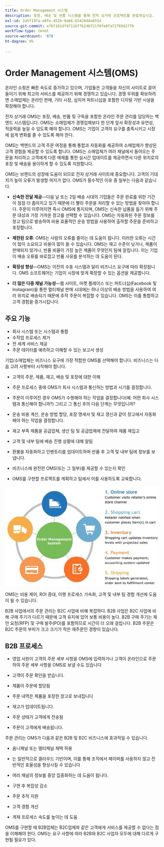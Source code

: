 ```yaml
---
title: Order Management 시스템
description: 포장, 배송 및 반품 시스템을 통해 전자 상거래 프로젝트를 완료하십시오.
exl-id: 2a5f19fa-e8fe-452b-9ab6-65428dda691d
source-git-commit: e76f101df47116f7b246f21f0fe0fa72769d2776
workflow-type: tm+mt
source-wordcount: '878'
ht-degree: 0%

---
```


# Order Management 시스템(OMS)

온라인 쇼핑은 빠른 속도로 증가하고 있으며, 기업들은 고객들을 자신의 사이트로 끌어들이기 위해 최고의 서비스를 제공하기 위해 경쟁하고 있습니다. 경쟁 우위를 확보하려면 소매업체는 온라인 판매, 기타 시장, 심지어 파트너십을 포함한 디지털 기반 시설을 확장해야 합니다.

전자 상거래 OMS는 포장, 배송, 반품 및 구독을 포함한 온라인 주문 관리를 담당하는 백엔드 시스템입니다. OMS는 소매업체가 경쟁업체보다 한 단계 앞서 확장성과 유연성, 적응력을 높일 수 있도록 해야 합니다. OMS는 기업이 고객의 요구를 충족시키고 시장에 쉽게 변화를 줄 수 있도록 해야 한다.

OMS는 백엔드의 고객 주문 여정을 통해 통합과 자동화를 제공하여 소매업체가 향상된 고객 경험을 제공할 수 있도록 합니다. OMS는 소매업체가 여러 채널에서 들어오는 주문을 처리하고 고객에게 다른 매체를 통한 실시간 업데이트를 제공하면서 다른 위치로의 포장 및 배송을 용이하게 할 수 있도록 지원합니다.

OMS는 브랜드의 성장에 도움이 되므로 전자 상거래 사이트에 중요합니다. 고객의 기대치가 높아 오류가 발생할 여지가 없다. OMS가 필수적인 이유 중 일부는 다음과 같습니다.

- **신속한 전달 제공**—다음 날 또는 2일 배송 시대의 기업들은 주문 완료를 위한 기간이 점점 더 좁아지고 있기 때문에 더 빨리 주문을 처리할 수 있는 방법을 찾아야 합니다. 주문이 이루어지면 즉시 OMS에 통지되며, OMS는 신속한 납품을 돕기 위해 주문 대상과 가장 가까운 창고를 선택할 수 있습니다. OMS는 자동화된 주문 정보를 창고 팀으로 발송하여 비용 효율적인 운송 방법을 사용하여 출하할 주문을 준비하고 포장합니다.

- **제한된 오류**: OMS는 사람의 오류를 줄이는 데 도움이 됩니다. 이러한 오류는 시간이 많이 소요되고 비용이 많이 들 수 있습니다. OMS는 재고 수준이 낮거나, 제품이 판매되지 않거나, 반품 비율이 가장 높은 제품이 무엇인지 팀에 알립니다. 이는 기업이 배송 오류를 바로잡고 반품 사유를 분석하는 데 도움이 된다.

- **확장성 향상**—OMS는 이전의 수동 시스템과 달리 비즈니스 요구에 따라 확장됩니다. OMS 소프트웨어는 기업이 시장에 맞게 확장할 수 있는 옵션을 제공합니다.

- **더 많은 다중 채널 가능성**—웹 사이트, 마켓 플레이스 또는 파트너십(Facebook 및 Instagram)을 통한 멀티채널 판매 시대에는 하나 이상의 배송 방법을 사용하여 여러 위치로 배송되기 때문에 추적 주문이 복잡할 수 있습니다. OMS는 이를 통합하고 고객 경험을 증가시킵니다.

## 주요 기능

- 회사 시스템 또는 시스템과 통합
- 수작업 프로세스 제거
- 전 세계 서비스 제공
- 주문 데이터를 예측하고 이해할 수 있는 보고서 생성

기업/소매업체는 비즈니스 요구에 가장 적합한 OMS를 선택해야 합니다. 비즈니스는 다음 고려 사항부터 시작해야 합니다.

- 고객의 주문, 제품, 재고, 배송 및 포장에 대한 이해

- 주문 프로세스 중에 OMS가 회사 시스템과 통신하는 방법과 시기를 결정합니다.

- 주문이 이루어진 경우 OMS가 수행해야 하는 작업을 결정합니다(예: 어떤 회사 시스템과 통신해야 합니까?) 그리고 그 통신 후의 다음 단계는 무엇입니까?

- 운송 비용 계산, 운송 방법 할당, 포장 명세서 및 재고 갱신과 같이 창고에서 자동화해야 하는 작업을 결정합니다.

- 재고 부족 제품을 공급업체, 생산 팀 및 공급업체에 전달하여 제품 재입고

- 고객 및 내부 팀에 배송 진행 상황에 대해 알림

- 환불을 자동화하고 인벤토리를 업데이트하며 반품 후 고객 및 내부 팀에 정보를 보냅니다.

- 비즈니스에 완전한 OMS(또는 그 일부)를 제공할 수 있는지 확인

- OMS를 구현할 프로젝트를 계획하고 팀에서 이를 사용하도록 교육합니다.

![Order Management 시스템 다이어그램](../../assets/playbooks/order-management-system.png)

OMS는 비용 제어, ROI 증대, 이행 프로세스 가속화, 고객 및 내부 팀 경험 개선에 도움이 될 수 있습니다.

B2B 사업에서의 주문 관리는 B2C 사업에 비해 복잡하다. B2B 사업은 B2C 사업에 비해 구매 주기가 다르기 때문에 고객 유지에 있어 보통 비용이 높다. B2B 구매 주기는 제안 요청(RFP) 및 구매 발주(PO)를 포함하므로 시간이 더 오래 걸립니다. B2B 주문은 B2C 주문의 부피가 크고 크기가 작은 재주문인 경향이 있습니다.

## B2B 프로세스

- 영업 사원이 고객의 주문 세부 사항을 OMS에 입력하거나 고객이 온라인으로 주문하여 주문 세부 사항을 OMS로 보낼 수도 있습니다

- 고객이 주문 확인을 받습니다.

- 제품이 주문에 할당됨

- 주문 내역은 제품을 포장한 창고로 보내집니다

- 재고가 업데이트됩니다.

- 주문 상태가 고객에게 전송됨

- 주문이 고객에게 배송됩니다.

주문 관리는 OMS가 다음과 같은 B2B 및 B2C 비즈니스에 효과적일 수 있습니다.

- 옴니채널 또는 멀티채널 채택 허용

- 는 일반적으로 클라우드 기반이며, 이를 통해 조직에서 페이퍼를 사용하지 않고 전반적인 효율성을 향상시킬 수 있습니다

- 여러 채널의 정보를 중앙 집중화하는 데 도움이 됩니다.

- 구현 후 복잡성 감소

- 주문 추적 지원

- 고객 경험 개선

- 게재 프로세스 속도를 높이는 데 도움

OMS를 구현할 때 B2B업체는 B2C업체와 같은 고객에게 서비스를 제공할 수 없다는 점을 이해해야 한다. OMS는 요구 사항에 따라 B2B와 B2C 사업자 모두에 대해 다르게 구현될 필요가 있다.
